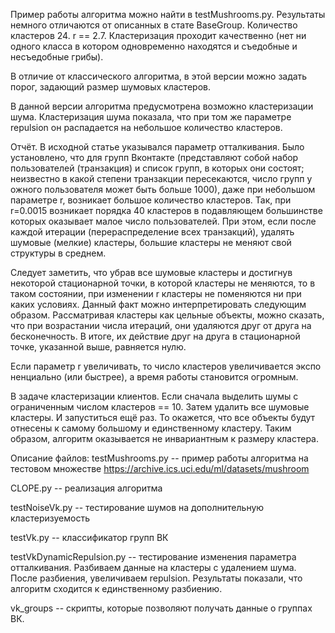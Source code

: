 Пример работы алгоритма можно найти в testMushrooms.py. Результаты немного отличаются от описанных в стате BaseGroup.
Количество кластеров 24. r == 2.7. Кластеризация проходит качественно (нет ни одного класса в котором одновременно
находятся и съедобные и несъедобные грибы).

В отличие от классического алгоритма, в этой версии можно задать порог, задающий размер шумовых кластеров.

В данной версии алгоритма предусмотрена возможно кластеризации шума. Кластеризация шума показала, что при том же
параметре repulsion он распадается на небольшое количество кластеров.

Отчёт.
В исходной статье указывался параметр отталкивания. Было установлено, что для групп Вконтакте (представляют собой набор
пользователей (транзакция) и список групп, в которых они состоят; неизвестно в какой степени транзакции пересекаются,
число групп у ожного пользователя может быть больше 1000), даже при небольшом параметре r, возникает большое количество
 кластеров. Так, при r=0.0015 возникает порядка 40 кластеров в подавляющем большинстве которых оказывает малое число
пользователей. При этом, если после каждой итерации (перераспределение всех транзакций), удалять шумовые (мелкие)
кластеры, большие кластеры не меняют свой структуры в среднем.

Следует заметить, что убрав все шумовые кластеры и достигнув некоторой стационарной точки, в которой кластеры не
меняются, то в таком состоянии, при изменении r кластеры не поменяются ни при каких условиях. Данный факт можно интерпретировать
следующим образом. Рассматривая кластеры как цельные объекты, можно сказать, что при возрастании числа итераций, они
удаляются друг от друга на бесконечность. В итоге, их действие друг на друга в стационарной точке, указанной выше,
равняется нулю.

Если параметр r увеличивать, то число кластеров увеличивается экспо
ненциально (или быстрее), а время работы становится огромным.

В задаче кластеризации клиентов.
Если сначала выделить шумы с ограниченным числом кластеров == 10. Затем удалить все шумовые кластеры. И запуститься ещё раз.
То окажется, что все объекты будут отнесены к самому большому и единственному кластеру. Таким образом, алгоритм оказывается не инвариантным
к размеру кластера.


Описание файлов:
testMushrooms.py -- пример работы алгоритма на тестовом множестве https://archive.ics.uci.edu/ml/datasets/mushroom

CLOPE.py -- реализация алгоритма

testNoiseVk.py -- тестирование шумов на дополнительную кластеризуемость

testVk.py -- классификатор групп ВК

testVkDynamicRepulsion.py -- тестирование изменения параметра отталкивания. Разбиваем данные на кластеры с удалением шума. После разбиения, увеличиваем repulsion. Результаты показали, что алгоритм сходится к единственному разбиению.

vk_groups -- скрипты, которые позволяют получать данные о группах ВК.

